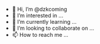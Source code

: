 - 👋 Hi, I’m @dzkcoming
- 👀 I’m interested in ...
- 🌱 I’m currently learning ...
- 💞️ I’m looking to collaborate on ...
- 📫 How to reach me ...

<!---
dzkcoming/dzkcoming is a ✨ special ✨ repository because its `README.md` (this file) appears on your GitHub profile.
You can click the Preview link to take a look at your changes.
--->
